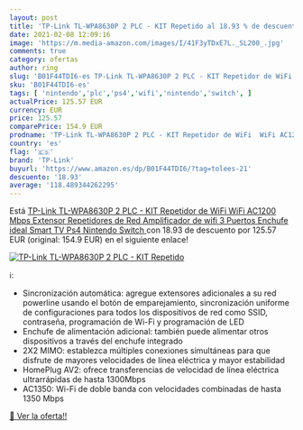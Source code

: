 ```yaml
---
layout: post
title: 'TP-Link TL-WPA8630P 2 PLC - KIT Repetido al 18.93 % de descuento'
date: 2021-02-08 12:09:16
image: 'https://m.media-amazon.com/images/I/41F3yTDxE7L._SL200_.jpg'
comments: true
category: ofertas
author: ring
slug: 'B01F44TDI6-es TP-Link TL-WPA8630P 2 PLC - KIT Repetidor de WiFi WiFi...'
sku: 'B01F44TDI6-es'
tags: [ 'nintendo','plc','ps4','wifi','nintendo','switch', ]
actualPrice: 125.57 EUR
currency: EUR
price: 125.57
comparePrice: 154.9 EUR
prodname: 'TP-Link TL-WPA8630P 2 PLC - KIT Repetidor de WiFi  WiFi AC1200 Mbps  Extensor  Repetidores de Red  Amplificador de wifi  3 Puertos  Enchufe  ideal Smart TV  Ps4  Nintendo Switch '
country: 'es'
flag: '🇪🇸'
brand: 'TP-Link'
buyurl: 'https://www.amazon.es/dp/B01F44TDI6/?tag=tolees-21'
descuento: '18.93'
average: '118.489344262295'
---
```


Está [TP-Link TL-WPA8630P 2 PLC - KIT Repetidor de WiFi  WiFi AC1200 Mbps  Extensor  Repetidores de Red  Amplificador de wifi  3 Puertos  Enchufe  ideal Smart TV  Ps4  Nintendo Switch ](https://www.amazon.es/dp/B01F44TDI6/?tag=tolees-21) con 18.93 de descuento por 125.57 EUR (original: 154.9 EUR) en el siguiente enlace!

[![TP-Link TL-WPA8630P 2 PLC - KIT Repetido](https://m.media-amazon.com/images/I/41F3yTDxE7L._SL200_.jpg)](https://www.amazon.es/dp/B01F44TDI6/?tag=tolees-21)

ℹ️:

- Sincronización automática: agregue extensores adicionales a su red powerline usando el botón de emparejamiento, sincronización uniforme de configuraciones para todos los dispositivos de red como SSID, contraseña, programación de Wi-Fi y programación de LED
- Enchufe de alimentación adicional: también puede alimentar otros dispositivos a través del enchufe integrado
- 2X2 MIMO: establezca múltiples conexiones simultáneas para que disfrute de mayores velocidades de línea eléctrica y mayor estabilidad
- HomePlug AV2: ofrece transferencias de velocidad de línea eléctrica ultrarrápidas de hasta 1300Mbps
- AC1350: Wi-Fi de doble banda con velocidades combinadas de hasta 1350 Mbps

[🛒 Ver la oferta!!](https://www.amazon.es/dp/B01F44TDI6/?tag=tolees-21)
